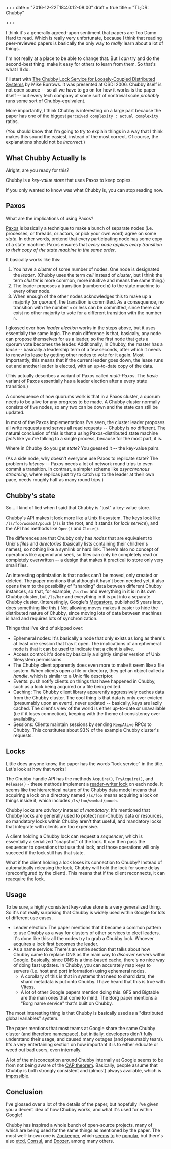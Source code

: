 +++
date = "2016-12-22T18:40:12-08:00"
draft = true
title = "TL;DR: Chubby"

+++

I think it's a generally agreed-upon sentiment that papers are Too Damn Hard to read. Which is really very unfortunate, because I think that reading peer-reviewed papers is basically the only way to *really* learn about a lot of things.

I'm not really at a place to be able to change that. But I *can* try and do the second-best thing: make it easy for others to learn from them. So that's what I'll do.

I'll start with [The Chubby Lock Service for Loosely-Coupled Distributed Systems](https://research.google.com/archive/chubby-osdi06.pdf) by Mike Burrows. It was presented at OSDI 2006. Chubby itself is not open source -- so all we have to go on for how it works is the paper itself -- but every tech company at some sort of nontrivial scale *probably* runs some sort of Chubby-equivalent.

More importantly, I think Chubby is interesting on a large part because the paper has one of the biggest `perceived complexity : actual complexity` ratios.

(You should know that I'm going to try to explain things in a way that I think makes this sound the easiest, instead of the most correct. Of course, the explanations should not be *incorrect*.)

## What Chubby Actually Is
Alright, are you ready for this?

Chubby is a *key-value store* that uses Paxos to keep copies.

If you only wanted to know was what Chubby is, you can stop reading now.

## Paxos
What are the implications of using Paxos?

[Paxos](http://research.microsoft.com/en-us/um/people/lamport/pubs/paxos-simple.pdf) is basically a technique to make a bunch of separate nodes (i.e. processes, or threads, or actors, or pick your own word) agree on some *state*. In other words, pretend that every participating node has some copy of a state machine. Paxos ensures that *every node applies every transition to their copy of the state machine in the same order*.

It basically works like this:

1. You have a *cluster* of some number of nodes. One node is designated the *leader*. (Chubby uses the term *cell* instead of *cluster*, but I think the term *cluster* is more common, more intuitive and means the same thing.)
2. The leader proposes a transition (numbered `n`) to the state machine to every other node.
3. When enough of the other nodes acknowledges this to make up a majority (or *quorum*), the transition is committed. As a consequence, no transition with the number `n` or less can be committed, since there can exist no other majority to vote for a different transition with the number `n`.

I glossed over how *leader election* works in the steps above, but it uses essentially the same logic. The main difference is that, basically, any node can propose themselves for as a leader, so the first node that gets a quorum vote becomes the leader. Additionally, in Chubby, the master has a *lease* -- basically a leadership term of a few seconds, after which it needs to renew its lease by getting other nodes to vote for it again. Most importantly, this means that if the current leader goes down, the lease runs out and another leader is elected, with an up-to-date copy of the data.

(This actually describes a variant of Paxos called *multi-Paxos*. The *basic* variant of Paxos essentially has a leader election after a every state transition.)

A consequence of how quorums work is that in a Paxos cluster, a quorum needs to be alive for any progress to be made. A Chubby cluster normally consists of five nodes, so any two can be down and the state can still be updated.

In most of the Paxos implementations I've seen, the cluster leader proposes all write requests and serves all read requests -- Chubby is no different. The natural conclusion of this is that a using Paxos-distributed state machine *feels* like you're talking to a single process, because for the most part, it is.

Where in Chubby do you get *state*? You guessed it -- the key-value pairs.

(As a side node, why doesn't everyone use Paxos to replicate state? The problem is *latency* -- Paxos needs a lot of network round trips to even commit a transition. In contrast, a simpler scheme like *asynchronous streaming*, where replicas just try to catch up to the leader at their own pace, needs roughly half as many round trips.)

## Chubby's state
So... I kind of lied when I said that Chubby is "just" a key-value store.

Chubby's API makes it look more like a Unix filesystem. The keys look like `/ls/foo/wombat/pouch` (`/ls` is the root, and it stands for *lock service*), and the API has methods like `Open()` and `Close()`.

The differences are that Chubby only has *nodes* that are equivalent to Unix's *files* and *directories* (basically lists containing their children's names), so nothing like a symlink or hard link. There's also no concept of operations like append and seek, so files can only be completely read or completely overwritten -- a design that makes it practical to store only very small files.

An interesting optimization is that nodes can't be moved, only created or deleted. The paper mentions that although it hasn't been needed yet, it also opens them to the possibility of "sharding" data between different Chubby instances, so that, for example, `/ls/foo` and everything in it is in its own Chubby cluster, but `/ls/bar` and everything in it is put into a separate Chubby cluster. (Interestingly, Google's [Megastore](http://cidrdb.org/cidr2011/Papers/CIDR11_Paper32.pdf), published 5 years later, does something like this.) Not allowing moves makes it easier to hide the distributed nature of Chubby, since moving lots of data between machines is hard and requires lots of synchronization.

Things that I've kind of skipped over:

* Ephemeral nodes: It's basically a node that only exists as long as there's at least one session that has it open. The implications of an ephemeral node is that it can be used to indicate that a client is alive.
* Access control: it's done by basically a slightly simpler version of Unix filesystem permissions.
* The Chubby client apparently does even more to make it seem like a file system. When clients open a file or directory, they get an object called a *handle*, which is similar to a Unix file descriptor.
* Events: push notify clients on things that have happened in Chubby, such as a lock being acquired or a file being edited.
* Caching: The Chubby client library apparently aggressively caches data from the Chubby cluster. The cool thing is that data is only ever evicted (presumably upon an event), never updated -- basically, keys are lazily cached. The client's view of the world is either up-to-date or unavailable (i.e if it loses connection), keeping with the theme of consistency over availability.
* Sessions: Clients maintain sessions by sending `KeepAlive` RPCs to Chubby. This constitutes about 93% of the example Chubby cluster's requests.

## Locks
Little does anyone know, the paper has the words "lock service" in the title. Let's look at how that works!

The Chubby handle API has the methods `Acquire()`, `TryAcquire()`, and `Release()` - these methods implement a [reader-writer lock](https://en.wikipedia.org/wiki/Readers%E2%80%93writer_lock) on each node. It seems like the hierarchical nature of the Chubby data model means that acquiring a lock on a directory named `/ls/foo` means acquiring a lock on things inside it, which includes `/ls/foo/wombat/pouch`.

Chubby locks are *advisory* instead of *mandatory*. It's mentioned that Chubby locks are generally used to protect non-Chubby data or resources, so mandatory locks within Chubby aren't that useful, and mandatory locks that integrate with clients are too expensive.

A client holding a Chubby lock can request a *sequencer*, which is essentially a serialized "snapshot" of the lock. It can then pass the sequencer to operations that use that lock, and those operations will only succeed if the lock still has that state.

What if the client holding a lock loses its connection to Chubby? Instead of automatically releasing the lock, Chubby will hold the lock for some delay (preconfigured by the client). This means that if the client reconnects, it can reacquire the lock.

## Usage
To be sure, a highly consistent key-value store is a very generalized thing. So it's not really surprising that Chubby is widely used within Google for lots of different use cases.

* Leader election: The paper mentions that it became a common pattern to use Chubby as a way for clusters of other services to elect leaders. It's done like this: all the nodes try to grab a Chubby lock. Whoever acquires a lock first becomes the leader.
* As a name service: There's an entire section that talks about how Chubby came to replace DNS as the main way to *discover* servers within Google. Basically, since DNS is a time-based cache, there's no nice way of doing fast updates. In Chubby, you can accurately map keys to servers (i.e. host and port information) using ephemeral nodes.
  * A corollary of this is that in systems that need to shard data, the shard metadata is put onto Chubby. I have heard that this is true with [Vitess](http://vitess.io/).
  * A lot of other Google papers mention doing this. GFS and Bigtable are the main ones that come to mind. The Borg paper mentions a "Borg name service" that's built on Chubby.

The most interesting thing is that Chubby is basically used as a "distributed global variables" system.

The paper mentions that most teams at Google share the same Chubby cluster (and therefore namespace), but initially, developers didn't fully understand their usage, and caused many outages (and presumably tears). It's a very entertaining section on how important it is to either educate or weed out bad users, even internally.

A lot of the misconception around Chubby internally at Google seems to be from not being aware of the [CAP theorem](https://en.wikipedia.org/wiki/CAP_theorem). Basically, people assume that Chubby is both strongly consistent and (almost) always available, which is [impossible](https://codahale.com/you-cant-sacrifice-partition-tolerance/).

## Conclusion
I've glossed over a lot of the details of the paper, but hopefully I've given you a decent idea of how Chubby works, and what it's used for within Google!

Chubby has inspired a whole bunch of open-source projects, many of which are being used for the same things as mentioned by the paper. The most well-known one is [Zookeeper](https://zookeeper.apache.org/), which [seems](http://nerds.airbnb.com/smartstack-service-discovery-cloud/) [to](https://engineering.pinterest.com/blog/zookeeper-resilience-pinterest) be [popular](https://groups.google.com/forum/#!topic/mechanical-sympathy/GmyKrZn2Zus), but there's also [etcd](https://github.com/coreos/etcd), [Consul](https://www.consul.io/), and [Doozer](https://github.com/ha/doozerd), among many others.
